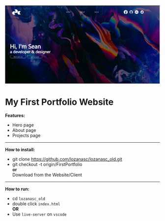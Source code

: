 ![Image sample of the Portfolio website](https://github.com/lozanasc/lozanasc_old/blob/FirstPortfolio/repo_assets/Capture.PNG)  
# My First Portfolio Website
**Features:**  
* Hero page
* About page
* Projects page
***
**How to install:**  
* git clone https://github.com/lozanasc/lozanasc_old.git
* git checkout -t origin/FirstPortfolio  
**or**  
Download from the Website/Client
***
**How to run:**  
* cd `lozanasc_old`  
* double click `index.html`  
**OR**
* Use `live-server` on `vscode`
